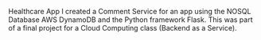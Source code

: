Healthcare App
I created a Comment Service for an app using the NOSQL Database AWS DynamoDB and the Python framework Flask. This was part of a final project for a Cloud Computing class (Backend as a Service).
